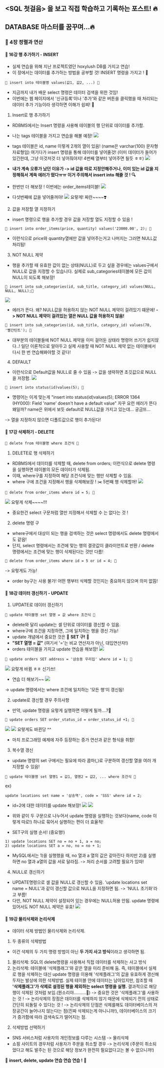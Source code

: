 ## <SQL 첫걸음> 을 보고 직접 학습하고 기록하는 포스트! 🔥
## DATABASE 마스터를 꿈꾸며...🔥
### 🧡 4장 정렬과 연산
#### 🧡 16강 행 추가하기 - INSERT
* 실제 연습을 위해 지난 프로젝트였던 hoxylush DB를 가지고 연습!
* 이 장에서는 데이터를 추가하는 방법을 공부할 것! INSERT 명령을 가지고 ! 🦖
```
🧡 insert into 테이블명 values(값1, 값2, ...) 🧡
```
* 지금까지 내가 배운 select 명령은 데이터 검색을 위한 것임!
* 이번에는 웹 페이지에서 '신규등록'이나 '추가'와 같은 버튼을 클릭했을 때 처리되는 데이터 추가 기능이라 생각하면 이해가 쉽찌! 🦖

1. Insert로 행 추가하기
* RDBMS에서는 Insert 명령을 사용해 테이블의 행 단위로 데이터를 추가함.
* 나는 tags 테이블을 가지고 연습을 해볼 예정!
![](https://images.velog.io/images/majaeh43/post/78d5b94b-b186-40e5-91a7-e352600b4f75/image.png)

* tags 테이블은 id, name 이렇게 2개의 열이 있음! (name은 varchar(100) 문자형 자료형임) 여기다가 insert 명령을 통해 데이터를 넣어줄것! (이미 데이터가 들어가있긴한데, 그냥 이것저것 더 넣어줘야지! 4번째 열부터 넣어주면 될듯 ㅎㅎ)
![](https://images.velog.io/images/majaeh43/post/04f4f550-1813-4dcb-bdb5-4b58ccd2389d/image.png)

* **내가 계속 오류가 났던 이유가 -> id 값을 따로 지정안해주거나, 이미 있는 id 값을 지정해줘서 계쏙 에러가 떴다ㅠㅠ 이거 주의해서 insert into 해줄 것 ! 🔍**

* 한번만 더 해보장 ! 이번에는 order_items테이블!
![](https://images.velog.io/images/majaeh43/post/c9480bde-cfe1-4acd-a047-7e4d344857d2/image.png)
* 다섯번째에 값을 넣어줄꺼야!
![](https://images.velog.io/images/majaeh43/post/61a0adcb-3a25-448b-915a-ddffa2ad5b08/image.png) 요렇게! 짜란~~~~❣️

2. 값을 저장할 열 지정하기
* insert 명령으로 행을 추가할 경우 값을 저장할 열도 지정할 수 있음 !
```
🧡 insert into order_items(price, quantity) values('23000.00', 2); 🧡
```
* 이런식으로 price와 quantity열에만 값을 넣어주는거고 나머지는 그러면 NULL값 처리됨!

3. NOT NULL 제약
* 행을 추가할 때 유효한 값이 없는 상태(NULL)로 두고 싶을 경우에는 values구에서 NULL로 값을 지정할 수 있습니다. 실제로 sub_categories테이블에 모든 값이 NULL이 되도록 해보장!
```
🧡 insert into sub_categories(id, sub_title, category_id) values(NULL, NULL, NULL);🧡
```
![](https://images.velog.io/images/majaeh43/post/66ab6a87-32ab-4efb-9429-1eeca8de8722/image.png)
* 에러가 뜬다. 왜? NULL값을 허용하지 않는 NOT NULL 제약이 걸려있기 떄문에! 
**-> NOT NULL 제약이 걸려있는 열은 NULL 값을 허용하지 않음!**

```
🧡 insert into sub_categories(id, sub_title, category_id) values(70, '빨간틴트'); 🧡
```
* 대부분의 테이블들에 NOT NULL 제약을 이미 걸어둔 상태라 명령어 쓰기가 쉽지않다..! 일단 이론적으로 알아두고 실제 사용할 때 NOT NULL 제약 없는 테이블에서 다시 한 번 연습해봐야할 것 같다!

4. DEFAULT
* 이런식으로 Default값을 NULL로 줄 수 있음 -> 값을 생략하면 초깃값으로 NULL을 저장함. 
![](https://images.velog.io/images/majaeh43/post/9b7a7e6a-292c-4415-9aef-533bc6f334b5/image.png)
```
🧡 insert into status(id)values(5); 🧡
```
* 명령어는 이게 맞는게 "insert into status(id)values(5);
ERROR 1364 (HY000): Field 'name' doesn't have a default value" 자꾸 요런 에러가 뜬다 왜일까? name은 위에서 보듯 default로 NULL값을 가지고 있는데... 궁금뜨...

-> 열을 지정하지 않으면 디폴트값으로 행이 추가된다!
#### 🧡 17강 삭제하기 - DELETE
```
🧡 delete from 테이블명 where 조건식 🧡
```
1. DELETE로 행 삭제하기
* RDBMS에서 데이터를 삭제할 때, delete from orders; 이런식으로 delete 명령을 실행하면 테이블의 모든 데이터가 삭제됨.
* 이때, where구를 지정하여 해당 조건식에 맞는 행만 삭제할 수 있음.
* where 구에 조건을 지정해서 행을 삭제해보장 ! ✂️ 5번째 행 삭제할꺼!
![](https://images.velog.io/images/majaeh43/post/ae5424db-1af4-4f80-9f24-9e940099c831/image.png)
```
🧡 delete from order_items where id = 5; 🧡 
```
![](https://images.velog.io/images/majaeh43/post/de12b6b3-0664-4db4-9948-6094de051667/image.png) 요렇게 삭제~~~~!!!

* 중요한건 select 구문처럼 열만 지정해서 삭제할 수 는 없다는 것 !

2. delete 명령 구
* where구에서 대상이 되는 행을 검색하는 것은 select 명령에서도 delete 명령에서도 같음! 
* 단지, select 명령에서는 조건에 맞는 행의 결괏값이 클라이언트로 반환 / delete 명령에서는 조건에 맞는 행이 삭제된다는 것만 다름!
```
🧡 delete from order_items where id = 5 or id = 4; 🧡 
```
-> 요렇게도 가능!
* order by구는 사용 불가! 어떤 행부터 삭제할 것인지는 중요하지 않으며 의미 없뜸!

#### 🧡 18강 데이터 갱신하기 - UPDATE
1. UPDATE로 데이터 갱신하기
```
🧡 update 테이블명 set 열명 = 값 where 조건식 🧡
```
* delete와 달리 update는 셀 단위로 데이터를 갱신할 수 있음.
* where구에 조건을 지정하면, 그에 일치하는 행을 갱신 가능!
* update 개념에서 중요한 것은 🍩 **SET 구!** 🍩
* **"SET 열명 = 값"** (여기서 '='는 비교 연산자가 아닌, 대입연산자!)
* orders 테이블을 가지고 update 연습을 해보장!
![](https://images.velog.io/images/majaeh43/post/78aa2398-7ff4-48b7-b344-23394cea91c1/image.png)

```
🧡 update orders SET address = '삼송동 우리집' where id = 1; 🧡
```
![](https://images.velog.io/images/majaeh43/post/3396bb38-9b9f-4fef-9bb4-02c498f52c02/image.png) 요렇게 바뀜 ㅎㅎ 신기쓰!

* 연습 더 해보기~~
![](https://images.velog.io/images/majaeh43/post/12189e92-b586-4e48-8ff7-6d5e633a721e/image.png)

-> update 명령에서는 where 조건에 일치하는 '모든 행'이 갱신됨!

2. update로 갱신할 경우 주의사항
* 만약, update 명령을 요렇게 실행하면 어떻게 될까....?🥑
```
🧡 update orders SET order_status_id = order_status_id +1; 🧡
```
![](https://images.velog.io/images/majaeh43/post/e4db01c4-5f1d-4447-800d-962cae964b4b/image.png)
![](https://images.velog.io/images/majaeh43/post/83a2bb28-45a0-446c-b902-5defb6b68f1d/image.png) 요렇게도 바뀐당 ^^

* 마치 프로그래밍 예제에 자주 등장하는 증가 연산과 같은 형식을 취함!

3. 복수열 갱신
* update 명령의 set 구에서는 필요에 따라 콤마(,)로 구분하여 갱신할 열을 여러 개 지정할 수 있음!
```
🧡 update 테이블명 set 열명1 = 값1, 열명2 = 값2, ... where 조건식 🧡
```
ex)
```
update locations set name = '삼송역', code = 'SSS' where id = 2;
```
* id=2에 대한 데이터를 update 해보장!
![](https://images.velog.io/images/majaeh43/post/bea2602f-a792-4f76-8075-630e32b9a46c/image.png)
![](https://images.velog.io/images/majaeh43/post/e1b21493-32c4-4278-818a-474190ee36b4/image.png)
* 위와 같이 두 구문으로 나누어서 update 명령을 실행하는 것보다(name, code 이렇게 따로!) 하나로 묶어서 실행하는 편이 더 효율적!

* SET구의 실행 순서! (중요행!)
```
1) update locations SET no = no + 1, a = no;
2) update locations SET a = no, no = no + 1;
```
* MySQL에서는 1)을 실행했을 때, no 열과 a 열의 값은 같아진다 하지만 2)를 실행하면 no 열과 a열의 값을 서로 달라짐. -> 처리 순서를 고려할 필요가 있따!

4. NULL로 갱신하기
* UPDATE명령으로 셀 값을 NULL로 갱신할 수 있음. 'update locations set name = NULL'과 같이 갱신할 값으로 NULL을 지정하면 됨. -> 'NULL 초기화'라고 부름!
* 다만, NOT NULL 제약이 설정되어 있는 경우에는 NULL허용 안됨. update 명령에 있어서도 NOT NULL 제약은 유효!
![](https://images.velog.io/images/majaeh43/post/5240ebb8-d52c-4a17-a70a-f34c6d7c8660/image.png)

#### 🧡 19강 물리삭제와 논리삭제
* 데이터 삭제 방법인 물리삭제와 논리삭제.
1. 두 종류의 삭제방법
* 이건 삭제의 두 가지 명령 방법이 아닌 **두 가지 사고 방식**이라고 생각하면 됨.
1) 물리삭제: SQL의 delete명령을 사용해서 직접 데이터를 삭제하는 사고 방식
2) 논리삭제: 테이블에 '삭제플래그'와 같은 열을 미리 준비해 둠. 즉, 테이블에서 실제로 행을 삭제하는 대신 update 명령을 이용해 '삭제플래그'의 값을 유효하게 갱신해두자는 발상에 의한 삭제방법. 실제 테이블 안에 데이터는 남아있지만, 참조할 때 **'삭제플래그'가 삭제로 설정된 행을 제외하는 select 명령을 실행.** 결과적으로 해당 행이 삭제된 것처럼 보임.(뭔소리야..........🐶)
-> 중요한 것은 '삭제플래그'를 사용하는 것 !
-> 논리삭제의 장점은 데이터를 삭제하지 않기 때문에 삭제되기 전의 상태로 간단히 되돌릴 수 있다는 것 !
-> 논리삭제의 단점은 삭제를해도 데이터베이스의 저장공간이 늘어나지 않는다는 점(진짜 삭제되는게 아니니까!), 데이터베이스의 크기가 증가함에 따라 검색속도가 떨어지는 점.

2. 삭제방법 선택하기
* SNS 서비스처럼 사용자의 개인정보를 다루는 시스템 -> 물리삭제
* 쇼핑 사이트의 경우처럼 사용자가 주문을 취소할 경우 -> 논리삭제
(주문이 취소되었다고 해도 발주는 된 것으로 해당 정보가 완전히 필요없다고는 볼 수 없으니까!)

👊 **insert, delete, update 연습 연습 연습 !** 👊
